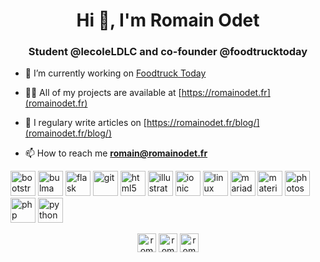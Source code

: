<h1 align="center">Hi 👋, I'm Romain Odet</h1>
<h3 align="center">Student @lecoleLDLC and co-founder @foodtrucktoday</h3>

- 🔭 I’m currently working on [Foodtruck Today](https://foodtrucktoday.fr)

- 👨‍💻 All of my projects are available at [https://romainodet.fr](romainodet.fr)

- 📝 I regulary write articles on [https://romainodet.fr/blog/](romainodet.fr/blog/)

- 📫 How to reach me **romain@romainodet.fr**

<p align="left"><img src="https://devicons.github.io/devicon/devicon.git/icons/bootstrap/bootstrap-plain.svg" alt="bootstrap" width="40" height="40"/> <img src="https://raw.githubusercontent.com/gilbarbara/logos/804dc257b59e144eaca5bc6ffd16949752c6f789/logos/bulma.svg" alt="bulma" width="40" height="40"/> <img src="https://www.vectorlogo.zone/logos/pocoo_flask/pocoo_flask-icon.svg" alt="flask" width="40" height="40"/> <img src="https://www.vectorlogo.zone/logos/git-scm/git-scm-icon.svg" alt="git" width="40" height="40"/> <img src="https://devicons.github.io/devicon/devicon.git/icons/html5/html5-original-wordmark.svg" alt="html5" width="40" height="40"/> <img src="https://www.vectorlogo.zone/logos/adobe_illustrator/adobe_illustrator-icon.svg" alt="illustrator" width="40" height="40"/> <img src="https://upload.wikimedia.org/wikipedia/commons/d/d1/Ionic_Logo.svg" alt="ionic" width="40" height="40"/> <img src="https://devicons.github.io/devicon/devicon.git/icons/linux/linux-original.svg" alt="linux" width="40" height="40"/> <img src="https://www.vectorlogo.zone/logos/mariadb/mariadb-icon.svg" alt="mariadb" width="40" height="40"/> <img src="https://raw.githubusercontent.com/prplx/svg-logos/5585531d45d294869c4eaab4d7cf2e9c167710a9/svg/materialize.svg" alt="materialize" width="40" height="40"/> <img src="https://devicons.github.io/devicon/devicon.git/icons/photoshop/photoshop-plain.svg" alt="photoshop" width="40" height="40"/> <img src="https://devicons.github.io/devicon/devicon.git/icons/php/php-original.svg" alt="php" width="40" height="40"/> <img src="https://devicons.github.io/devicon/devicon.git/icons/python/python-original.svg" alt="python" width="40" height="40"/></p>

<p align="center">
<a href="https://twitter.com/romainodet" target="blank"><img align="center" src="https://cdn.jsdelivr.net/npm/simple-icons@3.0.1/icons/twitter.svg" alt="romainodet" height="30" width="30" /></a>
<a href="https://linkedin.com/in/romainodet" target="blank"><img align="center" src="https://cdn.jsdelivr.net/npm/simple-icons@3.0.1/icons/linkedin.svg" alt="romainodet" height="30" width="30" /></a>
<a href="https://instagram.com/romain.odet" target="blank"><img align="center" src="https://cdn.jsdelivr.net/npm/simple-icons@3.0.1/icons/instagram.svg" alt="romain.odet" height="30" width="30" /></a>
</p>
